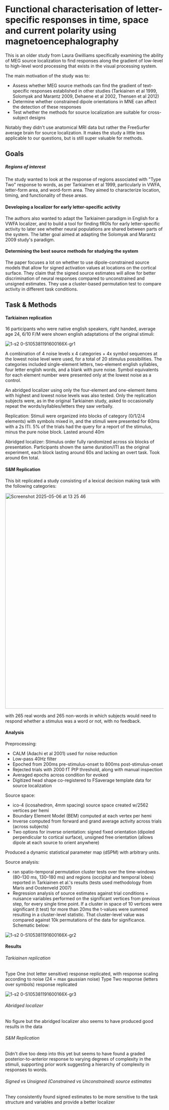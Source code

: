 # Functional characterisation of letter-specific responses in time, space and current polarity using magnetoencephalography

This is an older study from Laura Gwilliams specifically examining the ability of MEG source localization to find responses along the gradient of low-level to high-level word processing that exists in the visual processing system.

The main motivation of the study was to:
- Assess whether MEG source methods can find the gradient of text-specific responses established in other studies (Tarkiainen et al 1999, Solomyak and Marantz 2009, Dehaene et al 2002, Thensen et al 2012)
- Determine whether constrained dipole orientations in MNE can affect the detection of these responses
- Test whether the methods for source localization are suitable for cross-subject designs

Notably they didn't use anatomical MRI data but rather the FreeSurfer average brain for source localization. It makes the study a little less applicable to our questions, but is still super valuable for methods.

## Goals

##### Regions of interest

The study wanted to look at the response of regions associated with "Type Two" response to words, as per Tarkiainen et al 1999, particularly in VWFA, letter-form area, and word-form area. They aimed to characterize location, timing, and functionality of these areas.

#### Developing a localizer for early letter-specific activity

The authors also wanted to adapt the Tarkiainen paradigm in English for a VWFA localizer, and to build a tool for finding fROIs for early letter-specific activity to later see whether neural populations are shared between parts of the system. The latter goal aimed at adapting the Solomyak and Marantz 2009 study's paradigm.

#### Determining the best source methods for studying the system

The paper focuses a lot on whether to use dipole-constrained source models that allow for signed activation values at locations on the cortical surface. They claim that the signed source estimates will allow for better discrimination of neural responses compared to unconstrained and unsigned estimates. They use a cluster-based permutation test to compare activity in different task conditions.

## Task & Methods

#### Tarkiainen replication

16 participants who were native english speakers, right handed, average age 24, 6/10 F/M were shown english adaptations of the original stimuli:

![1-s2 0-S105381191600166X-gr1](https://github.com/user-attachments/assets/3d8b866d-1e56-4f4b-b67c-3116c28165c3)

A combination of 4 noise levels x 4 categories + 4x symbol sequences at the lowest noise level were used, for a total of 20 stimulus possibilities. The categories included single-element letters, two-element english syllables, four letter english words, and a blank with pure noise. Symbol equivalents for each element number were presented only at the lowest noise as a control.

An abridged localizer using only the four-element and one-element items with highest and lowest noise levels was also tested. Only the replication subjects were, as in the original Tarkiainen study, asked to occasionally repeat the words/syllables/letters they saw verbally.

Replication: Stimuli were organized into blocks of category (0/1/2/4 elements) with symbols mixed in, and the stimuli were presented for 60ms with a 2s ITI. 5% of the trials had the query for a report of the stimulus, minus the pure noise block. Lasted around 40m

Abridged localizer: Stimulus order fully randomized across six blocks of presentation. Participants shown the same duration/ITI as the original experiment, each block lasting around 60s and lacking an overt task. Took around 6m total.

#### S&M Replication

This bit replicated a study consisting of a lexical decision making task with the following categories:

<img width="685" alt="Screenshot 2025-05-06 at 13 25 46" src="https://github.com/user-attachments/assets/ca1239da-f8ae-4015-90a0-0ece0000b387" />

with 265 real words and 265 non-words in which subjects would need to respond whether a stimulus was a word or not, with no feedback.

#### Analysis

Preprocessing:
- CALM (Adachi et al 2001) used for noise reduction
- Low-pass 40Hz filter
- Epoched from 200ms pre-stimulus-onset to 800ms post-stimulus-onset
- Rejected trials with 2000 fT PtP threshold, along with manual inspection
- Averaged epochs across condition for evoked
- Digitized head shape co-registered to FSaverage template data for source localization

Source space:
- ico-4 (icosahedron, 4mm spacing) source space created w/2562 vertices per hemi
- Boundary Element Model (BEM) computed at each vertex per hemi
- Inverse computed from forward and grand average activity across trials (across subjects)
- Two options for inverse orientation: signed fixed orientation (dipoled perpendicular to cortical surface), unsigned free orientation (allows dipole at each source to orient anywhere)

Produced a dynamic statistical parameter map (dSPM) with arbitrary units.

Source analysis:
- ran spatio-temporal permutation cluster tests over the time-windows (80–130 ms, 130–180 ms) and regions (occipital and temporal lobes) reported in Tarkiainen et al.'s results (tests used methodology from Maris and Oostenveld 2007)
- Regression analysis of source estimates against trial conditions + nuisance variables performed on the significant vertices from previous step, for every single time point. If a cluster in space of 10 vertices were significant (t test) for more than 20ms the t-values were summed resulting in a cluster-level statistic. That cluster-level value was compared against 10k permutations of the data for significance. Schematic below:

![1-s2 0-S105381191600166X-gr2](https://github.com/user-attachments/assets/45057b90-b795-4f40-8686-53f286b2edd1)

#### Results

###### Tarkiainen replication

Type One (not letter sensitive) response replicated, with response scaling according to noise (24 = max gaussian noise)
Type Two response (letters over symbols) response replicated

![1-s2 0-S105381191600166X-gr3](https://github.com/user-attachments/assets/2fe1aa92-df6c-470e-b868-a9325db2e26d)

###### Abridged localizer

No figure but the abridged localizer also seems to have produced good results in the data

###### S&M Replication

Didn't dive too deep into this yet but seems to have found a graded posterior-to-anterior response to varying degrees of complexity in the stimuli, supporting prior work suggesting a hierarchy of complexity in responses to words.

###### Signed vs Unsigned (Constrained vs Unconstrained) source estimates

They consistently found signed estimates to be more sensitive to the task structure and variables and provide a better localizer
